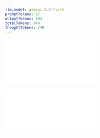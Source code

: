 ```yaml
---
llm_model: gemini-2.5-flash
promptTokens: 87
outputTokens: 104
totalTokens: 940
thoughtTokens: 749
---
```


![@](steps/_.7a3e1c3e.md)

![@](steps/response.81f516cd.md)